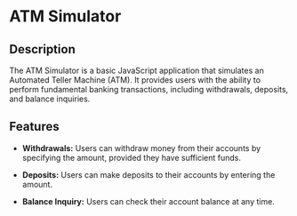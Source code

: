 # ATM Simulator

## Description
The ATM Simulator is a basic JavaScript application that simulates an Automated Teller Machine (ATM). It provides users with the ability to perform fundamental banking transactions, including withdrawals, deposits, and balance inquiries.

## Features

- **Withdrawals:** Users can withdraw money from their accounts by specifying the amount, provided they have sufficient funds.

- **Deposits:** Users can make deposits to their accounts by entering the amount.

- **Balance Inquiry:** Users can check their account balance at any time.
